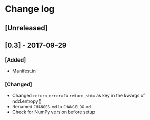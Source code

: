 # Change log

## [Unreleased]

## [0.3] - 2017-09-29
### [Added]
- Manifest.in

### [Changed]
- Changed `return_error=` to `return_std=` as key in the kwargs of ndd.entropy()
- Renamed `CHANGES.md` to `CHANGELOG.md`
- Check for NumPy version before setup
